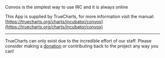 Convos is the simplest way to use IRC and it is always online

This App is supplied by TrueCharts, for more information visit the manual: [https://truecharts.org/charts/incubator/convos](https://truecharts.org/charts/incubator/convos)

---

TrueCharts can only exist due to the incredible effort of our staff.
Please consider making a [donation](https://truecharts.org/about/sponsor) or contributing back to the project any way you can!
